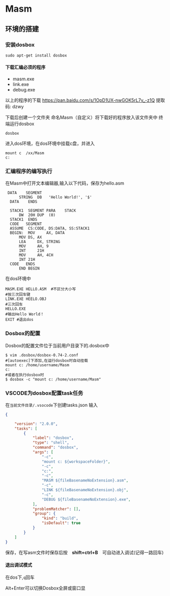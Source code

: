 # Masm

## 环境的搭建

### 安装dosbox

```shell
sudo apt-get install dosbox
```

#### 下载汇编必须的程序

* masm.exe
* link.exe
* debug.exe

以上的程序的下载
<https://pan.baidu.com/s/1OpD1UX-nwGOK5rL7v_-z1Q> 提取码: dzwy

下载后创建一个文件夹 命名Masm（自定义）将下载好的程序放入该文件夹中
终端运行dosbox

 ```termianl
 dosbox
 ```

进入dos环境，在dos环境中挂载c盘，并进入

```shell
mount c  /xx/Masm
c:

```

### 汇编程序的编写执行

在Masm中打开文本编辑器,输入以下代码，保存为hello.asm

```shell
 DATA    SEGMENT
      STRING  DB   'Hello World!', '$'
  DATA    ENDS

  STACK1  SEGMENT PARA    STACK
      DW  20H DUP  (0)
  STACK1  ENDS
  CODE   SEGMENT
  ASSUME  CS:CODE, DS:DATA, SS:STACK1
  BEGIN:  MOV     AX, DATA
      MOV DS, AX
      LEA     DX, STRING
      MOV     AH, 9
      INT     21H
      MOV     AH, 4CH
      INT 21H
  CODE   ENDS
      END BEGIN
```

在dos环境中

```terminal
MASM.EXE HELLO.ASM  #不区分大小写
#按三次回车键
LINK.EXE HEELO.OBJ
#三次回车
HELLO.EXE
#输出Hello World！  
EXIT #退出dos
```

### Dosbox的配置

Dosbox的配置文件位于当前用户目录下的.dosbox中

```shell
$ vim .dosbox/dosbox-0.74-2.conf
#[autoexec]下添加,在运行dosbox时自动挂载
mount c: /home/username/Masm
c:
#或者在执行dosbox时
$ dosbox -c "mount c: /home/username/Masm"
```

### VSCODE为dosbox配置task任务

在`当前文件目录/.vsocode`下创建tasks.json
输入

```json
{

    "version": "2.0.0",
    "tasks": [
        {
            "label": "dosbox",
            "type": "shell",
            "command": "dosbox",
            "args": [
                "-c",
                "mount c: ${workspaceFolder}",
                "-c",
                "c:",
                "-c",
                "MASM ${fileBasenameNoExtension}.asm",
                "-c",
                "LINK ${fileBasenameNoExtension}.obj",
                "-c",
                "DEBUG ${fileBasenameNoExtension}.exe",
            ],
            "problemMatcher": [],
            "group": {
                "kind": "build",
                "isDefault": true
            }
        }
    ]
}
```

保存，在写asm文件时保存后按　**shift+ctrl+B**　可自动进入调试(记得一路回车)

#### 退出调试模式

在dos下,`q`回车

Alt+Enter可以切换Dosbox全屏或窗口显
